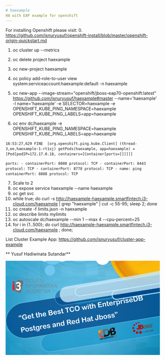 ```yaml
---
# haexample
HA with EAP example for openshift
---
```


For installing Openshift please visit: 
0. https://github.com/isnuryusuf/openshift-install/blob/master/openshift-origin-quickstart.md
1. oc cluster up --metrics
2. oc delete project haexample
3. oc new-project haexample
4. oc policy add-role-to-user view system:serviceaccount:haexample:default -n haexample

5. oc new-app --image-stream="openshift/jboss-eap70-openshift:latest" https://github.com/isnuryusuf/haexample#master --name='haexample' -l name='haexample' -e SELECTOR=haexample -e OPENSHIFT_KUBE_PING_NAMESPACE=haexample OPENSHIFT_KUBE_PING_LABELS=app=haexample 

6. oc env dc/haexample -e OPENSHIFT_KUBE_PING_NAMESPACE=haexample OPENSHIFT_KUBE_PING_LABELS=app=haexample


`
16:53:27,629 FINE  [org.openshift.ping.kube.Client] (thread-3,ee,haexample-1-rt1xj) getPods(haexample, app=haexample) = [Pod[podIP=172.17.0.18, containers=[Container[ports=[]]]]]
`


`
          ports:
            - containerPort: 8080
              protocol: TCP
            - containerPort: 8443
              protocol: TCP
            - containerPort: 8778
              protocol: TCP
            - name: ping
              containerPort: 8888
              protocol: TCP
`

7. Scale to 2
8. oc expose service haexample --name haexample
9. oc get svc
10. while true; do curl -s  http://haexample-haexample.smartfintech.i3-cloud.com/haexample  | grep "haexample" | cut -c 55-95; sleep 2; done
11. oc create -f limits.json -n haexample
12. oc describe limits mylimits
13. oc autoscale dc/haexample --min 1 --max 4 --cpu-percent=25
14. for i in {1..500}; do curl http://haexample-haexample.smartfintech.i3-cloud.com/haexample ; done;


List Cluster Example App: https://github.com/isnuryusuf/cluster-app-example

** Yusuf Hadiwinata Sutandar**

![alt text](https://raw.githubusercontent.com/isnuryusuf/haexample/master/edb-redhat.png)

